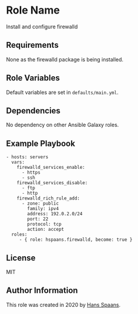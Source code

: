 Role Name
=========

Install and configure firewalld

Requirements
------------

None as the firewalld package is being installed.

Role Variables
--------------

Default variables are set in `defaults/main.yml`.

Dependencies
------------

No dependency on other Ansible Galaxy roles.

Example Playbook
----------------

    - hosts: servers
      vars:
        firewalld_services_enable:
          - https
          - ssh
        firewalld_services_disable:
          - ftp
          - http
        firewalld_rich_rule_add:
          - zone: public
            family: ipv4
            address: 192.0.2.0/24
            port: 22
            protocol: tcp
            action: accept
      roles:
         - { role: hspaans.firewalld, become: true }

License
-------

MIT

Author Information
------------------

This role was created in 2020 by [Hans Spaans](https://github.com/hspaans).
